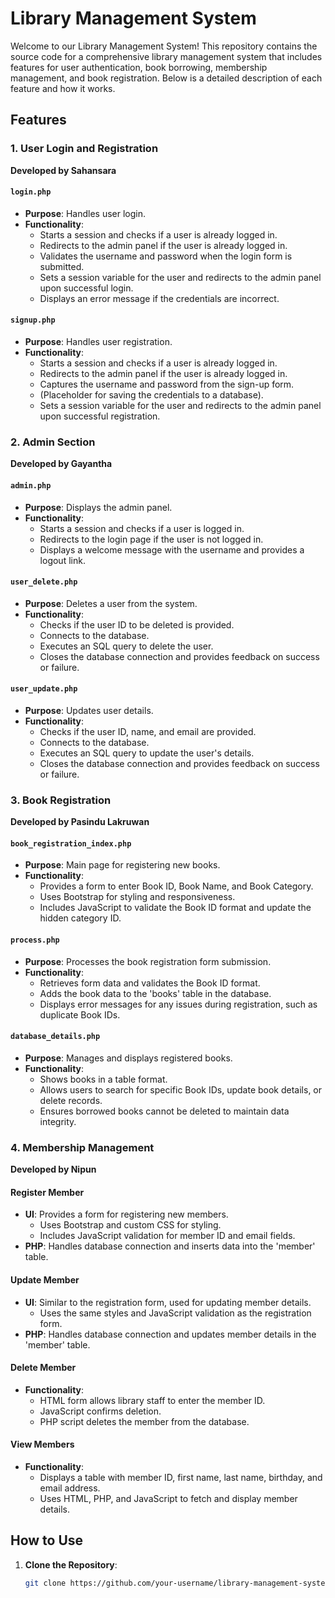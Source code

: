 # Library Management System

Welcome to our Library Management System! This repository contains the source code for a comprehensive library management system that includes features for user authentication, book borrowing, membership management, and book registration. Below is a detailed description of each feature and how it works.

## Features

### 1. User Login and Registration
**Developed by Sahansara**

#### `login.php`
- **Purpose**: Handles user login.
- **Functionality**:
  - Starts a session and checks if a user is already logged in.
  - Redirects to the admin panel if the user is already logged in.
  - Validates the username and password when the login form is submitted.
  - Sets a session variable for the user and redirects to the admin panel upon successful login.
  - Displays an error message if the credentials are incorrect.

#### `signup.php`
- **Purpose**: Handles user registration.
- **Functionality**:
  - Starts a session and checks if a user is already logged in.
  - Redirects to the admin panel if the user is already logged in.
  - Captures the username and password from the sign-up form.
  - (Placeholder for saving the credentials to a database).
  - Sets a session variable for the user and redirects to the admin panel upon successful registration.

### 2. Admin Section
**Developed by Gayantha**

#### `admin.php`
- **Purpose**: Displays the admin panel.
- **Functionality**:
  - Starts a session and checks if a user is logged in.
  - Redirects to the login page if the user is not logged in.
  - Displays a welcome message with the username and provides a logout link.

#### `user_delete.php`
- **Purpose**: Deletes a user from the system.
- **Functionality**:
  - Checks if the user ID to be deleted is provided.
  - Connects to the database.
  - Executes an SQL query to delete the user.
  - Closes the database connection and provides feedback on success or failure.

#### `user_update.php`
- **Purpose**: Updates user details.
- **Functionality**:
  - Checks if the user ID, name, and email are provided.
  - Connects to the database.
  - Executes an SQL query to update the user's details.
  - Closes the database connection and provides feedback on success or failure.

### 3. Book Registration
**Developed by Pasindu Lakruwan**

#### `book_registration_index.php`
- **Purpose**: Main page for registering new books.
- **Functionality**:
  - Provides a form to enter Book ID, Book Name, and Book Category.
  - Uses Bootstrap for styling and responsiveness.
  - Includes JavaScript to validate the Book ID format and update the hidden category ID.

#### `process.php`
- **Purpose**: Processes the book registration form submission.
- **Functionality**:
  - Retrieves form data and validates the Book ID format.
  - Adds the book data to the 'books' table in the database.
  - Displays error messages for any issues during registration, such as duplicate Book IDs.

#### `database_details.php`
- **Purpose**: Manages and displays registered books.
- **Functionality**:
  - Shows books in a table format.
  - Allows users to search for specific Book IDs, update book details, or delete records.
  - Ensures borrowed books cannot be deleted to maintain data integrity.

### 4. Membership Management
**Developed by Nipun**

#### Register Member
- **UI**: Provides a form for registering new members.
  - Uses Bootstrap and custom CSS for styling.
  - Includes JavaScript validation for member ID and email fields.
- **PHP**: Handles database connection and inserts data into the 'member' table.

#### Update Member
- **UI**: Similar to the registration form, used for updating member details.
  - Uses the same styles and JavaScript validation as the registration form.
- **PHP**: Handles database connection and updates member details in the 'member' table.

#### Delete Member
- **Functionality**:
  - HTML form allows library staff to enter the member ID.
  - JavaScript confirms deletion.
  - PHP script deletes the member from the database.

#### View Members
- **Functionality**:
  - Displays a table with member ID, first name, last name, birthday, and email address.
  - Uses HTML, PHP, and JavaScript to fetch and display member details.

## How to Use

1. **Clone the Repository**:
   ```sh
   git clone https://github.com/your-username/library-management-system.git
